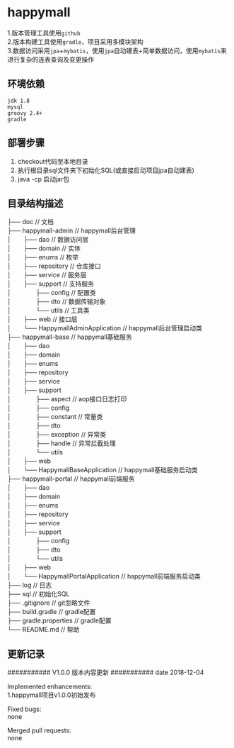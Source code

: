 happymall
===========================
1.版本管理工具使用`github`                         
2.版本构建工具使用`gradle`，项目采用多模块架构                            
3.数据访问采用`jpa`+`mybatis`，使用`jpa`自动建表+简单数据访问，使用`mybatis`来进行复杂的连表查询及变更操作                

环境依赖
---------------------------
`jdk 1.8`   
`mysql`   
`groovy 2.4+`   
`gradle`  

部署步骤
---------------------------
1. checkout代码至本地目录
2. 执行根目录sql文件夹下初始化SQL(或直接启动项目jpa自动建表)
3. java -cp 启动jar包

目录结构描述
---------------------------                                 
├── doc                         // 文档                             
├── happymall-admin             // happymall后台管理                           
│　　├── dao                        // 数据访问层                             
│　　├── domain                     // 实体                            
│　　├── enums                      // 枚举                            
│　　├── repository                 // 仓库接口                          
│　　├── service                    // 服务层                      
│　　├── support                    // 支持服务    
│　　　　├── config                    // 配置类                     
│　　　　├── dto                       // 数据传输对象                     
│　　　　└── utils                     // 工具类                      
│　　├── web                        // 接口层                         
│　　└── HappymallAdminApplication  // happymall后台管理启动类                   
├── happymall-base              // happymall基础服务                   
│　　├── dao                        
│　　├── domain                     
│　　├── enums                      
│　　├── repository                 
│　　├── service                    
│　　├── support                    
│　　　　├── aspect                 // aop接口日志打印                
│　　　　├── config                         
│　　　　├── constant               // 常量类                
│　　　　├── dto                             
│　　　　├── exception              // 异常类                   
│　　　　├── handle                 // 异常拦截处理               
│　　　　└── utils                            
│　　├── web                        
│　　└── HappymallBaseApplication  // happymall基础服务启动类           
├── happymall-portal            // happymall前端服务         
│　　├── dao                        
│　　├── domain                     
│　　├── enums                      
│　　├── repository                 
│　　├── service                    
│　　├── support                    
│　　　　├── config                    
│　　　　├── dto                       
│　　　　└── utils                     
│　　├── web                        
│　　└── HappymallPortalApplication  // happymall前端服务启动类         
├── log                         // 日志          
├── sql                         // 初始化SQL         
├── .gitignore                  // git忽略文件         
├── build.gradle                // gradle配置             
├── gradle.properties           // gradle配置         
└── README.md                   // 帮助          

更新记录
----------------------------

########### V1.0.0 版本内容更新
###########  date   2018-12-04

Implemented enhancements:      
1.happymall项目v1.0.0初始发布

Fixed bugs:                  
none

Merged pull requests:                 
none